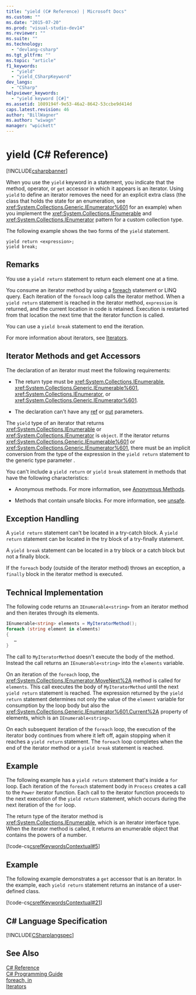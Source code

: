 ```yaml
---
title: "yield (C# Reference) | Microsoft Docs"
ms.custom: ""
ms.date: "2015-07-20"
ms.prod: "visual-studio-dev14"
ms.reviewer: ""
ms.suite: ""
ms.technology: 
  - "devlang-csharp"
ms.tgt_pltfrm: ""
ms.topic: "article"
f1_keywords: 
  - "yield"
  - "yield_CSharpKeyword"
dev_langs: 
  - "CSharp"
helpviewer_keywords: 
  - "yield keyword [C#]"
ms.assetid: 1089194f-9e53-46a2-8642-53ccbe9d414d
caps.latest.revision: 46
author: "BillWagner"
ms.author: "wiwagn"
manager: "wpickett"
---
```

# yield (C# Reference)
[!INCLUDE[csharpbanner](../../../includes/csharpbanner.md)]

When you use the `yield` keyword in a statement, you indicate that the method, operator, or `get` accessor in which it appears is an iterator. Using `yield` to define an iterator removes the need for an explicit extra class (the class that holds the state for an enumeration, see <xref:System.Collections.Generic.IEnumerator%601> for an example) when you implement the <xref:System.Collections.IEnumerable> and <xref:System.Collections.IEnumerator> pattern for a custom collection type.  
  
 The following example shows the two forms of the `yield` statement.  
  
```  
yield return <expression>;  
yield break;  
```  
  
## Remarks  
 You use a `yield return` statement to return each element one at a time.  
  
 You consume an iterator method by using a [foreach](../../../csharp/language-reference/keywords/foreach-in.md) statement or LINQ query. Each iteration of the `foreach` loop calls the iterator method. When a `yield return` statement is reached in the iterator method, `expression` is returned, and the current location in code is retained. Execution is restarted from that location the next time that the iterator function is called.  
  
 You can use a `yield break` statement to end the iteration.  
  
 For more information about iterators, see [Iterators](../Topic/Iterators%20\(C%23%20and%20Visual%20Basic\).md).  
  
## Iterator Methods and get Accessors  
 The declaration of an iterator must meet the following requirements:  
  
-   The return type must be <xref:System.Collections.IEnumerable>, <xref:System.Collections.Generic.IEnumerable%601>, <xref:System.Collections.IEnumerator>, or <xref:System.Collections.Generic.IEnumerator%601>.  
  
-   The declaration can't have any [ref](../../../csharp/language-reference/keywords/ref.md) or [out](../../../csharp/language-reference/keywords/out.md) parameters.  
  
 The `yield` type of an iterator that returns <xref:System.Collections.IEnumerable> or <xref:System.Collections.IEnumerator> is `object`.  If the iterator returns <xref:System.Collections.Generic.IEnumerable%601> or <xref:System.Collections.Generic.IEnumerator%601>, there must be an implicit conversion from the type of the expression in the `yield return` statement to the generic type parameter .  
  
 You can't include a `yield return` or `yield break` statement in methods that have the following characteristics:  
  
-   Anonymous methods. For more information, see [Anonymous Methods](../../../csharp/programming-guide/statements-expressions-operators/anonymous-methods.md).  
  
-   Methods that contain unsafe blocks. For more information, see [unsafe](../../../csharp/language-reference/keywords/unsafe.md).  
  
## Exception Handling  
 A `yield return` statement can't be located in a try-catch block. A `yield return` statement can be located in the try block of a try-finally statement.  
  
 A `yield break` statement can be located in a try block or a catch block but not a finally block.  
  
 If the `foreach` body (outside of the iterator method) throws an exception, a `finally` block in the iterator method is executed.  
  
## Technical Implementation  
 The following code returns an `IEnumerable<string>` from an iterator method and then iterates through its elements.  
  
```csharp  
IEnumerable<string> elements = MyIteratorMethod();  
foreach (string element in elements)  
{  
   …  
}  
```  
  
 The call to `MyIteratorMethod` doesn't execute the body of the method. Instead the call returns an `IEnumerable<string>` into the `elements` variable.  
  
 On an iteration of the `foreach` loop, the <xref:System.Collections.IEnumerator.MoveNext%2A> method is called for `elements`. This call executes the body of `MyIteratorMethod` until the next `yield return` statement is reached. The expression returned by the `yield return` statement determines not only the value of the `element` variable for consumption by the loop body but also the <xref:System.Collections.Generic.IEnumerator%601.Current%2A> property of elements, which is an `IEnumerable<string>`.  
  
 On each subsequent iteration of the `foreach` loop, the execution of the iterator body continues from where it left off, again stopping when it reaches a `yield return` statement. The `foreach` loop completes when the end of the iterator method or a `yield break` statement is reached.  
  
## Example  
 The following example has a `yield return` statement that's inside a `for` loop. Each iteration of the `foreach` statement body in `Process` creates a call to the `Power` iterator function. Each call to the iterator function proceeds to the next execution of the `yield return` statement, which occurs during the next iteration of the `for` loop.  
  
 The return type of the iterator method is <xref:System.Collections.IEnumerable>, which is an iterator interface type. When the iterator method is called, it returns an enumerable object that contains the powers of a number.  
  
 [!code-cs[csrefKeywordsContextual#5](../../../csharp/language-reference/keywords/codesnippet/csharp/yield_1.cs)]  
  
## Example  
 The following example demonstrates a `get` accessor that is an iterator. In the example, each `yield return` statement returns an instance of a user-defined class.  
  
 [!code-cs[csrefKeywordsContextual#21](../../../csharp/language-reference/keywords/codesnippet/csharp/yield_2.cs)]  
  
## C# Language Specification  
 [!INCLUDE[CSharplangspec](../../../includes/csharplangspec-md.md)]  
  
## See Also  
 [C# Reference](../../../csharp/language-reference/index.md)   
 [C# Programming Guide](../../../csharp/programming-guide/index.md)   
 [foreach, in](../../../csharp/language-reference/keywords/foreach-in.md)   
 [Iterators](../Topic/Iterators%20\(C%23%20and%20Visual%20Basic\).md)